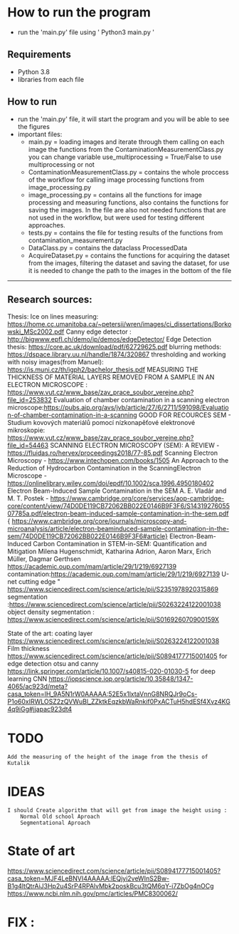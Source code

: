 # How to run the program

- run the 'main.py' file using ' Python3 main.py '

## Requirements

- Python 3.8
- libraries from each file

## How to run

- run the 'main.py' file, it will start the program and you will be able to see the figures
- important files:
  - main.py = loading images and iterate through them calling on each image the functions from the ContaminationMeasurementClass.py you can change variable use_multiprocessing = True/False to use multiprocessing or not
  - ContaminationMeasurementClass.py = contains the whole proccess of the workflow for calling image processing functions from image_processing.py
  - image_processing.py = contains all the functions for image processing and measuring functions, also contains the functions for saving the images. In the file are also not needed functions that are not used in the workflow, but were used for testing different approaches.
  - tests.py = contains the file for testing results of the functions from contamination_measurement.py
  - DataClass.py = contains the dataclass ProcessedData
  - AcquireDataset.py = contains the functions for acquiring the dataset from the images, filtering the dataset and saving the dataset, for use it is needed to change the path to the images in the bottom of the file

---

## Research sources:

Thesis:
Ice on lines measuring: https://home.cc.umanitoba.ca/~petersii/wren/images/ci_dissertations/Borkowski_MSc2002.pdf
Canny edge detector : http://bigwww.epfl.ch/demo/ip/demos/edgeDetector/
Edge Detection thesis: https://core.ac.uk/download/pdf/62729625.pdf
blurring methods: https://dspace.library.uu.nl/handle/1874/320867
thresholding and working with noisy images(from Manuel): https://is.muni.cz/th/igph2/bachelor_thesis.pdf
MEASURING THE THICKNESS OF MATERIAL LAYERS REMOVED FROM A SAMPLE IN AN ELECTRON MICROSCOPE : https://www.vut.cz/www_base/zav_prace_soubor_verejne.php?file_id=253832
Evaluation of chamber contamination in a scanning electron microscope:https://pubs.aip.org/avs/jvb/article/27/6/2711/591098/Evaluation-of-chamber-contamination-in-a-scanning
GOOD FOR RECOURCES SEM -
Studium kovových materiálů pomocí nízkonapěťové elektronové mikroskopie: https://www.vut.cz/www_base/zav_prace_soubor_verejne.php?file_id=54463
SCANNING ELECTRON MICROSCOPY (SEM): A REVIEW - https://fluidas.ro/hervex/proceedings2018/77-85.pdf
Scanning Electron Microscopy - https://www.intechopen.com/books/1505
An Approach to the Reduction of Hydrocarbon Contamination in the ScanningElectron Microscope - https://onlinelibrary.wiley.com/doi/epdf/10.1002/sca.1996.4950180402
Electron Beam-Induced Sample Contamination in the SEM A. E. Vladár and M. T. Postek - https://www.cambridge.org/core/services/aop-cambridge-core/content/view/74D0DE119CB72062BB022E0146B9F3F6/S1431927605507785a.pdf/electron-beam-induced-sample-contamination-in-the-sem.pdf { https://www.cambridge.org/core/journals/microscopy-and-microanalysis/article/electron-beaminduced-sample-contamination-in-the-sem/74D0DE119CB72062BB022E0146B9F3F6#article}
Electron-Beam-Induced Carbon Contamination in STEM-in-SEM: Quantification and Mitigation Milena Hugenschmidt, Katharina Adrion, Aaron Marx, Erich Müller, Dagmar Gerthsen https://academic.oup.com/mam/article/29/1/219/6927139
contamination:https://academic.oup.com/mam/article/29/1/219/6927139
U-net cutting edge " https://www.sciencedirect.com/science/article/pii/S2351978920315869
segmentation :https://www.sciencedirect.com/science/article/pii/S0263224122001038
object density segmentation : https://www.sciencedirect.com/science/article/pii/S016926070900159X

State of the art:
coating layer https://www.sciencedirect.com/science/article/pii/S0263224122001038
Film thickness https://www.sciencedirect.com/science/article/pii/S0894177715001405
for edge detection otsu and canny https://link.springer.com/article/10.1007/s40815-020-01030-5
for deep learning CNN https://iopscience.iop.org/article/10.35848/1347-4065/ac923d/meta?casa_token=lH_9A5N1rW0AAAAA:52E5x1lxtaVnnG8NRQJr9oCs-P1o60xIRWLOSZ2zQVWuBl_ZZktkEqzkbWaRnkif0PxACTuH5hdESf4Xvz4KG4q9iGg#jjapac923dt4

# TODO

    Add the measuring of the height of the image from the thesis of Kutalik

# IDEAS

    I should Create algorithm that will get from image the height using :
        Normal Old school Aproach
        Segmentational Aproach

# State of art

https://www.sciencedirect.com/science/article/pii/S0894177715001405?casa_token=MJF4LeBNVI4AAAAA:lEQjyi2veWInS2Bw-B1g4ltQtrAiJ3Hp2u4SrP4RPAlvMbk2poskBcu3tQM6qY-i7ZbOg4nOCg
https://www.ncbi.nlm.nih.gov/pmc/articles/PMC8300062/

# FIX :
